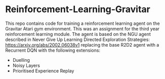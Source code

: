 # Reinforcement-Learning-Gravitar
This repo contains code for training a reinforcement learning agent on the Gravitar Atari gym environment. This was an assignment for the third year reinforcement learning module. The agent is based on the NGU agent described in Never Give Up Learning Directed Exploration Strategies: https://arxiv.org/abs/2002.06038v1 replacing the base R2D2 agent with a Recurrent DQN with the following extensions:
*  Duelling
*  Noisy Layers
*  Prioritised Experience Replay

